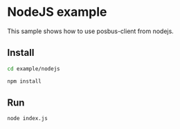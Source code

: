 # NodeJS example

This sample shows how to use posbus-client from nodejs.

## Install

```bash
cd example/nodejs

npm install
```

## Run

```bash
node index.js
```
